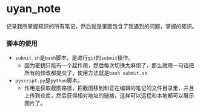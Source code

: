 # uyan_note
记录我所掌握知识的所有笔记，然后就是里面包含了我遇到的问题，掌握的知识。

### 脚本的使用
- `submit.sh`是`bash`脚本，是进行`git`的`submit`操作。
    - 因为密钥只能有一个起作用，然后每次切换太麻烦了，那么就用一句话把所有的修改都提交了，使用方法就是`bash submit.sh`
- `pyscript.py`是`python`脚本。  
    - 作用是获取截图路径，把截图移到和正在编辑的笔记的文件目录里，并且上传到仓库，然后获得相对地址的链接，这样可以远程和本地都可以展示图片了。


